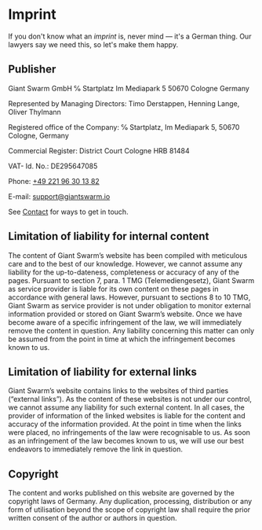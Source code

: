 # Imprint

<p class="lead">If you don&apos;t know what an <em>imprint</em> is, never mind &mdash; it's a German thing. Our lawyers say we need this, so let&apos;s make them happy.</p>

## Publisher

Giant Swarm GmbH
℅ Startplatz
Im Mediapark 5
50670 Cologne
Germany

Represented by Managing Directors: Timo Derstappen, Henning Lange, Oliver Thylmann

Registered office of the Company: ℅ Startplatz, Im Mediapark 5, 50670 Cologne, Germany

Commercial Register: District Court Cologne HRB 81484

VAT- Id. No.: DE295647085

Phone: [+49 221 96 30 13 82](callto:+4922196301382)

E-mail: [support@giantswarm.io](mailto:support@giantswarm.io)

See [Contact](/contact/) for ways to get in touch.

## Limitation of liability for internal content

The content of Giant Swarm’s website has been compiled with meticulous care and to the best of our knowledge. However, we cannot assume any liability for the up-to-dateness, completeness or accuracy of any of the pages. Pursuant to section 7, para. 1 TMG (Telemediengesetz), Giant Swarm as service provider is liable for its own content on these pages in accordance with general laws. However, pursuant to sections 8 to 10 TMG, Giant Swarm as service provider is not under obligation to monitor external information provided or stored on Giant Swarm’s website. Once we have become aware of a specific infringement of the law, we will immediately remove the content in question. Any liability concerning this matter can only be assumed from the point in time at which the infringement becomes known to us.

## Limitation of liability for external links

Giant Swarm’s website contains links to the websites of third parties (“external links”). As the content of these websites is not under our control, we cannot assume any liability for such external content. In all cases, the provider of information of the linked websites is liable for the content and accuracy of the information provided. At the point in time when the links were placed, no infringements of the law were recognisable to us. As soon as an infringement of the law becomes known to us, we will use our best endeavors to immediately remove the link in question.

## Copyright

The content and works published on this website are governed by the copyright laws of Germany. Any duplication, processing, distribution or any form of utilisation beyond the scope of copyright law shall require the prior written consent of the author or authors in question.
